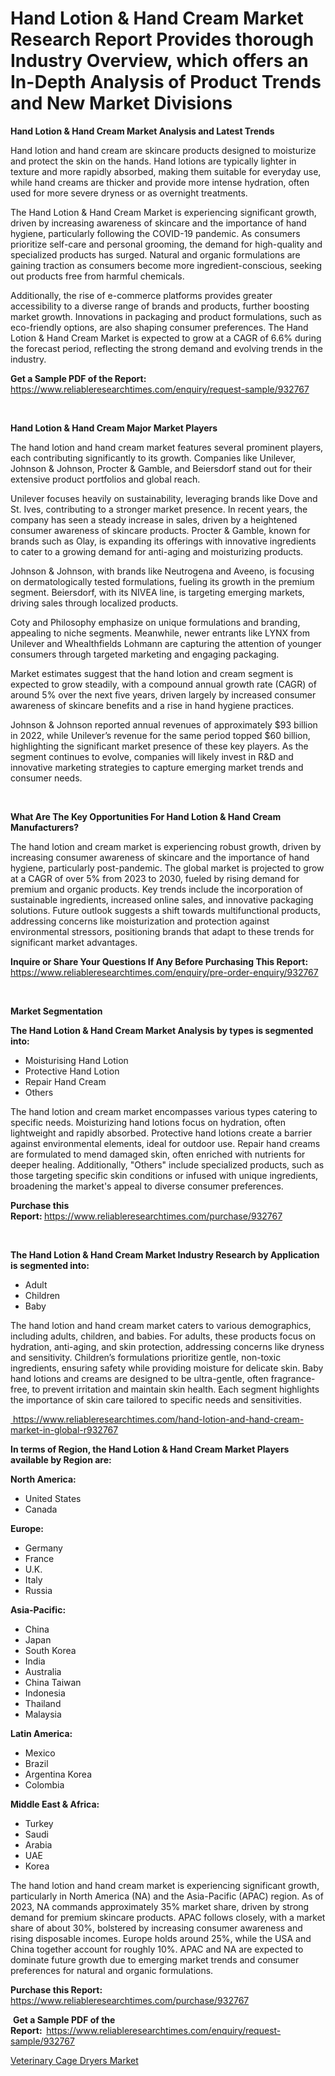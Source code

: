 <p><h1>Hand Lotion & Hand Cream Market Research Report Provides thorough Industry Overview, which offers an In-Depth Analysis of Product Trends and New Market Divisions</h1></p><p><strong>Hand Lotion & Hand Cream Market Analysis and Latest Trends</strong></p>
<p><p>Hand lotion and hand cream are skincare products designed to moisturize and protect the skin on the hands. Hand lotions are typically lighter in texture and more rapidly absorbed, making them suitable for everyday use, while hand creams are thicker and provide more intense hydration, often used for more severe dryness or as overnight treatments.</p><p>The Hand Lotion & Hand Cream Market is experiencing significant growth, driven by increasing awareness of skincare and the importance of hand hygiene, particularly following the COVID-19 pandemic. As consumers prioritize self-care and personal grooming, the demand for high-quality and specialized products has surged. Natural and organic formulations are gaining traction as consumers become more ingredient-conscious, seeking out products free from harmful chemicals.</p><p>Additionally, the rise of e-commerce platforms provides greater accessibility to a diverse range of brands and products, further boosting market growth. Innovations in packaging and product formulations, such as eco-friendly options, are also shaping consumer preferences. The Hand Lotion & Hand Cream Market is expected to grow at a CAGR of 6.6% during the forecast period, reflecting the strong demand and evolving trends in the industry.</p></p>
<p><strong>Get a Sample PDF of the Report:&nbsp;</strong> <a href="https://www.reliableresearchtimes.com/enquiry/request-sample/932767?utm_campaign=2644&utm_medium=2&utm_source=Github&utm_content=ia&utm_term=21032025&utm_id=hand-lotion-hand-cream">https://www.reliableresearchtimes.com/enquiry/request-sample/932767</a></p>
<p>&nbsp;</p>
<p><strong>Hand Lotion & Hand Cream Major Market Players</strong></p>
<p><p>The hand lotion and hand cream market features several prominent players, each contributing significantly to its growth. Companies like Unilever, Johnson & Johnson, Procter & Gamble, and Beiersdorf stand out for their extensive product portfolios and global reach. </p><p>Unilever focuses heavily on sustainability, leveraging brands like Dove and St. Ives, contributing to a stronger market presence. In recent years, the company has seen a steady increase in sales, driven by a heightened consumer awareness of skincare products. Procter & Gamble, known for brands such as Olay, is expanding its offerings with innovative ingredients to cater to a growing demand for anti-aging and moisturizing products.</p><p>Johnson & Johnson, with brands like Neutrogena and Aveeno, is focusing on dermatologically tested formulations, fueling its growth in the premium segment. Beiersdorf, with its NIVEA line, is targeting emerging markets, driving sales through localized products.</p><p>Coty and Philosophy emphasize on unique formulations and branding, appealing to niche segments. Meanwhile, newer entrants like LYNX from Unilever and Whealthfields Lohmann are capturing the attention of younger consumers through targeted marketing and engaging packaging.</p><p>Market estimates suggest that the hand lotion and cream segment is expected to grow steadily, with a compound annual growth rate (CAGR) of around 5% over the next five years, driven largely by increased consumer awareness of skincare benefits and a rise in hand hygiene practices.</p><p>Johnson & Johnson reported annual revenues of approximately $93 billion in 2022, while Unilever’s revenue for the same period topped $60 billion, highlighting the significant market presence of these key players. As the segment continues to evolve, companies will likely invest in R&D and innovative marketing strategies to capture emerging market trends and consumer needs.</p></p>
<p>&nbsp;</p>
<p><strong>What Are The Key Opportunities For Hand Lotion & Hand Cream Manufacturers?</strong></p>
<p><p>The hand lotion and cream market is experiencing robust growth, driven by increasing consumer awareness of skincare and the importance of hand hygiene, particularly post-pandemic. The global market is projected to grow at a CAGR of over 5% from 2023 to 2030, fueled by rising demand for premium and organic products. Key trends include the incorporation of sustainable ingredients, increased online sales, and innovative packaging solutions. Future outlook suggests a shift towards multifunctional products, addressing concerns like moisturization and protection against environmental stressors, positioning brands that adapt to these trends for significant market advantages.</p></p>
<p><strong>Inquire or Share Your Questions If Any Before Purchasing This Report:</strong> <a href="https://www.reliableresearchtimes.com/enquiry/pre-order-enquiry/932767?utm_campaign=2644&utm_medium=2&utm_source=Github&utm_content=ia&utm_term=21032025&utm_id=hand-lotion-hand-cream">https://www.reliableresearchtimes.com/enquiry/pre-order-enquiry/932767</a></p>
<p>&nbsp;</p>
<p><strong>Market Segmentation</strong></p>
<p><strong>The Hand Lotion & Hand Cream Market Analysis by types is segmented into:</strong></p>
<p><ul><li>Moisturising Hand Lotion</li><li>Protective Hand Lotion</li><li>Repair Hand Cream</li><li>Others</li></ul></p>
<p><p>The hand lotion and cream market encompasses various types catering to specific needs. Moisturizing hand lotions focus on hydration, often lightweight and rapidly absorbed. Protective hand lotions create a barrier against environmental elements, ideal for outdoor use. Repair hand creams are formulated to mend damaged skin, often enriched with nutrients for deeper healing. Additionally, "Others" include specialized products, such as those targeting specific skin conditions or infused with unique ingredients, broadening the market's appeal to diverse consumer preferences.</p></p>
<p><strong>Purchase this Report:&nbsp;</strong><a href="https://www.reliableresearchtimes.com/purchase/932767?utm_campaign=2644&utm_medium=2&utm_source=Github&utm_content=ia&utm_term=21032025&utm_id=hand-lotion-hand-cream">https://www.reliableresearchtimes.com/purchase/932767</a></p>
<p>&nbsp;</p>
<p><strong>The Hand Lotion & Hand Cream Market Industry Research by Application is segmented into:</strong></p>
<p><ul><li>Adult</li><li>Children</li><li>Baby</li></ul></p>
<p><p>The hand lotion and hand cream market caters to various demographics, including adults, children, and babies. For adults, these products focus on hydration, anti-aging, and skin protection, addressing concerns like dryness and sensitivity. Children’s formulations prioritize gentle, non-toxic ingredients, ensuring safety while providing moisture for delicate skin. Baby hand lotions and creams are designed to be ultra-gentle, often fragrance-free, to prevent irritation and maintain skin health. Each segment highlights the importance of skin care tailored to specific needs and sensitivities.</p></p>
<p><a href="https://www.reliableresearchtimes.com/hand-lotion-and-hand-cream-market-in-global-r932767?utm_campaign=2644&utm_medium=2&utm_source=Github&utm_content=ia&utm_term=21032025&utm_id=hand-lotion-hand-cream">&nbsp;https://www.reliableresearchtimes.com/hand-lotion-and-hand-cream-market-in-global-r932767</a></p>
<p><strong>In terms of Region, the Hand Lotion & Hand Cream Market Players available by Region are:</strong></p>
<p>
    <p> <strong> North America: </strong>
        <ul>
            <li>United States</li>
            <li>Canada</li>
        </ul>
        </p> 
    <p> <strong> Europe: </strong>
        <ul>
            <li>Germany</li>
            <li>France</li>
            <li>U.K.</li>
            <li>Italy</li>
            <li>Russia</li>
        </ul>
        </p> 
    <p> <strong> Asia-Pacific: </strong>
        <ul>
            <li>China</li>
            <li>Japan</li>
            <li>South Korea</li>
            <li>India</li>
            <li>Australia</li>
            <li>China Taiwan</li>
            <li>Indonesia</li>
            <li>Thailand</li>
            <li>Malaysia</li>
        </ul>
        </p> 
    <p> <strong> Latin America: </strong>
        <ul>
            <li>Mexico</li>
            <li>Brazil</li>
            <li>Argentina Korea</li>
            <li>Colombia</li>
        </ul>
        </p> 
    <p> <strong> Middle East & Africa: </strong>
        <ul>
            <li>Turkey</li>
            <li>Saudi</li>
            <li>Arabia</li>
            <li>UAE</li>
            <li>Korea</li>
        </ul>
    </p>
    </p>
<p><p>The hand lotion and hand cream market is experiencing significant growth, particularly in North America (NA) and the Asia-Pacific (APAC) region. As of 2023, NA commands approximately 35% market share, driven by strong demand for premium skincare products. APAC follows closely, with a market share of about 30%, bolstered by increasing consumer awareness and rising disposable incomes. Europe holds around 25%, while the USA and China together account for roughly 10%. APAC and NA are expected to dominate future growth due to emerging market trends and consumer preferences for natural and organic formulations.</p></p>
<p><strong>Purchase this Report: </strong><a href="https://www.reliableresearchtimes.com/purchase/932767?utm_campaign=2644&utm_medium=2&utm_source=Github&utm_content=ia&utm_term=21032025&utm_id=hand-lotion-hand-cream">https://www.reliableresearchtimes.com/purchase/932767</a></p>
<p>&nbsp;<strong>Get a Sample PDF of the Report:&nbsp;&nbsp;</strong><a href="https://www.reliableresearchtimes.com/enquiry/request-sample/932767?utm_campaign=2644&utm_medium=2&utm_source=Github&utm_content=ia&utm_term=21032025&utm_id=hand-lotion-hand-cream">https://www.reliableresearchtimes.com/enquiry/request-sample/932767</a></p>
<p><strong></strong></p>
<p><p><a href="https://github.com/ilanarohalgh/Market-Research-Report-List-1/blob/main/veterinary-cage-dryers-market.md?utm_campaign=2644&utm_medium=2&utm_source=Github&utm_content=ia&utm_term=21032025&utm_id=hand-lotion-hand-cream">Veterinary Cage Dryers Market</a></p></p>